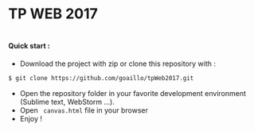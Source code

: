 # TP WEB 2017
#
#### Quick start :
   - Download the project with zip or clone this repository with : 
``` sh
$ git clone https://github.com/goaillo/tpWeb2017.git
```
- Open the repository folder in your favorite development environment (Sublime text, WebStorm ...).
- Open ``` canvas.html``` file in your browser
- Enjoy !
